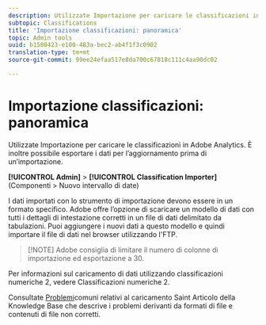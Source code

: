 ```yaml
---
description: Utilizzate Importazione per caricare le classificazioni in Adobe Analytics. È inoltre possibile esportare i dati per l’aggiornamento prima di un’importazione.
subtopic: Classifications
title: 'Importazione classificazioni: panoramica'
topic: Admin tools
uuid: b1500423-e100-483a-bec2-ab4f1f3c0902
translation-type: tm+mt
source-git-commit: 99ee24efaa517e8da700c67818c111c4aa90dc02

---
```



# Importazione classificazioni: panoramica

Utilizzate Importazione per caricare le classificazioni in Adobe Analytics. È inoltre possibile esportare i dati per l’aggiornamento prima di un’importazione.

**[!UICONTROL Admin]** &gt; **[!UICONTROL Classification Importer]** (Componenti &gt; Nuovo intervallo di date)

I dati importati con lo strumento di importazione devono essere in un formato specifico. Adobe offre l’opzione di scaricare un modello di dati con tutti i dettagli di intestazione corretti in un file di dati delimitato da tabulazioni. Puoi aggiungere i nuovi dati a questo modello e quindi importare il file di dati nel browser utilizzando l'FTP.

> [!NOTE] Adobe consiglia di limitare il numero di colonne di importazione ed esportazione a 30.

Per informazioni sul caricamento di dati utilizzando classificazioni numeriche 2, vedere Classificazioni [](/help/components/c-classifications2/c-numeric-2/c-numeric-2-classifications.md) numeriche 2.

Consultate [Problemi](https://helpx.adobe.com/analytics/kb/common-saint-upload-issues.html)comuni relativi al caricamento Saint Articolo della Knowledge Base che descrive i problemi derivanti da formati di file e contenuti di file non corretti.
